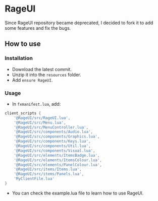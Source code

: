 # RageUI

Since RageUI repository became deprecated, I decided to fork it to add some features and fix the bugs.

## How to use

### Installation
- Download the latest commit.
- Unzip it into the ``resources`` folder.
- Add ``ensure RageUI``.

### Usage

- In ``fxmanifest.lua``, add:

```lua
client_scripts {
	'@RageUI/src/RageUI.lua',
	'@RageUI/src/Menu.lua',
	'@RageUI/src/MenuController.lua',
	'@RageUI/src/components/Audio.lua',
	'@RageUI/src/components/Graphics.lua',
	'@RageUI/src/components/Keys.lua',
	'@RageUI/src/components/Util.lua',
	'@RageUI/src/components/Visual.lua',
	'@RageUI/src/elements/ItemsBadge.lua',
	'@RageUI/src/elements/ItemsColour.lua',
	'@RageUI/src/elements/PanelColour.lua',
	'@RageUI/src/items/Items.lua',
	'@RageUI/src/items/Panels.lua',
	'MyClientFile.lua'
}
```

- You can check the example.lua file to learn how to use RageUI.